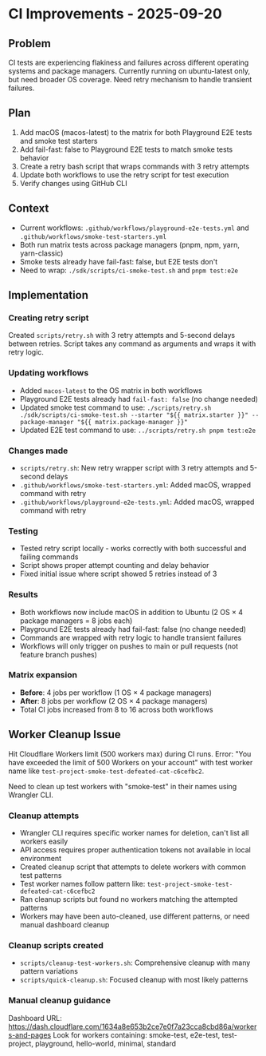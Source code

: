 # CI Improvements - 2025-09-20

## Problem
CI tests are experiencing flakiness and failures across different operating systems and package managers. Currently running on ubuntu-latest only, but need broader OS coverage. Need retry mechanism to handle transient failures.

## Plan
1. Add macOS (macos-latest) to the matrix for both Playground E2E tests and smoke test starters
2. Add fail-fast: false to Playground E2E tests to match smoke tests behavior
3. Create a retry bash script that wraps commands with 3 retry attempts
4. Update both workflows to use the retry script for test execution
5. Verify changes using GitHub CLI

## Context
- Current workflows: `.github/workflows/playground-e2e-tests.yml` and `.github/workflows/smoke-test-starters.yml`
- Both run matrix tests across package managers (pnpm, npm, yarn, yarn-classic)
- Smoke tests already have fail-fast: false, but E2E tests don't
- Need to wrap: `./sdk/scripts/ci-smoke-test.sh` and `pnpm test:e2e`

## Implementation

### Creating retry script
Created `scripts/retry.sh` with 3 retry attempts and 5-second delays between retries. Script takes any command as arguments and wraps it with retry logic.

### Updating workflows
- Added `macos-latest` to the OS matrix in both workflows
- Playground E2E tests already had `fail-fast: false` (no change needed)
- Updated smoke test command to use: `./scripts/retry.sh ./sdk/scripts/ci-smoke-test.sh --starter "${{ matrix.starter }}" --package-manager "${{ matrix.package-manager }}"`
- Updated E2E test command to use: `../scripts/retry.sh pnpm test:e2e`

### Changes made
- `scripts/retry.sh`: New retry wrapper script with 3 retry attempts and 5-second delays
- `.github/workflows/smoke-test-starters.yml`: Added macOS, wrapped command with retry
- `.github/workflows/playground-e2e-tests.yml`: Added macOS, wrapped command with retry

### Testing
- Tested retry script locally - works correctly with both successful and failing commands
- Script shows proper attempt counting and delay behavior
- Fixed initial issue where script showed 5 retries instead of 3

### Results
- Both workflows now include macOS in addition to Ubuntu (2 OS × 4 package managers = 8 jobs each)
- Playground E2E tests already had fail-fast: false (no change needed)
- Commands are wrapped with retry logic to handle transient failures
- Workflows will only trigger on pushes to main or pull requests (not feature branch pushes)

### Matrix expansion
- **Before**: 4 jobs per workflow (1 OS × 4 package managers)  
- **After**: 8 jobs per workflow (2 OS × 4 package managers)
- Total CI jobs increased from 8 to 16 across both workflows

## Worker Cleanup Issue

Hit Cloudflare Workers limit (500 workers max) during CI runs. Error: "You have exceeded the limit of 500 Workers on your account" with test worker name like `test-project-smoke-test-defeated-cat-c6cefbc2`.

Need to clean up test workers with "smoke-test" in their names using Wrangler CLI.

### Cleanup attempts
- Wrangler CLI requires specific worker names for deletion, can't list all workers easily
- API access requires proper authentication tokens not available in local environment
- Created cleanup script that attempts to delete workers with common test patterns
- Test worker names follow pattern like: `test-project-smoke-test-defeated-cat-c6cefbc2`
- Ran cleanup scripts but found no workers matching the attempted patterns
- Workers may have been auto-cleaned, use different patterns, or need manual dashboard cleanup

### Cleanup scripts created
- `scripts/cleanup-test-workers.sh`: Comprehensive cleanup with many pattern variations
- `scripts/quick-cleanup.sh`: Focused cleanup with most likely patterns

### Manual cleanup guidance
Dashboard URL: https://dash.cloudflare.com/1634a8e653b2ce7e0f7a23cca8cbd86a/workers-and-pages
Look for workers containing: smoke-test, e2e-test, test-project, playground, hello-world, minimal, standard
